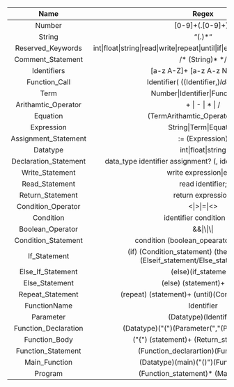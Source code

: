 |         Name          |                            Regex                             |
| :-------------------: | :----------------------------------------------------------: |
|        Number         |                      [0-9]+(\.[0-9]+)?                       |
|        String         |                            “(.)*“                            |
|   Reserved_Keywords   | int\|float\|string\|read\|write\|repeat\|until\|if\|elseif\|else\|then\|return\|endl |
|   Comment_Statement   |                      /\* (String)* \*/                       |
|      Identifiers      |                 [a-z A-Z]+ [a-z A-z Number]*                 |
|     Function_Call     |         Identifier\( ((Identifier,)*Identifier)*) \)         |
|         Term          |              Number\|Identifier\|Function_Call               |
|  Arithamtic_Operator  |                         + \| \- \| \* \| \/                  |
|       Equation        |               (TermArithamtic_Operator)+ Term                |
|      Expression       |                    String\|Term\|Equation                    |
| Assignment_Statement  |                       := (Expression)                        |
|       Datatype        |                      int\|float\|string                      |
| Declaration_Statement | data_type identifier assignment? (, identifier assignment?)\*; |
|    Write_Statement    |                   write expression\|endl;                    |
|    Read_Statement     |                       read identifier;                       |
|   Return_Statement    |                      return expression;                      |
|  Condition_Operator   |                         <\|>\|=\|<>                          |
|       Condition       |                  identifier condition term                   |
|   Boolean_Operator    |                          &&\|\\\|\\\|                          |
|  Condition_Statement  |          condition (boolean_opearator condition)\*           |
|     If_Statement      | (if) (Condition_statement) (then) (statement)+ (Elseif_statement/Else_statement/end) |
|   Else_If_Statement   |                     (else)(if_statement)                     |
|    Else_Statement     |                  (else) (statement)+ (end)                   |
|   Repeat_Statement    |      (repeat) (statement)+ (until)(Condition_statement)      |
|     FunctionName      |                          Identifier                          |
|       Parameter       |                    (Datatype)(Identifier)                    |
| Function_Declaration  |       (Datatype)("(")(Parameter(","(Parameter))?)(")")       |
|     Function_Body     |         ("{") (statement)+ (Return_statement) ("}")          |
|  Function_Statement   |            (Function_declarartion)(Function_body)            |
|     Main_Function     |            (Datatype)(main)("()")(Function_body)             |
|        Program        |            (Function_statement)* (Main_Function)             |
